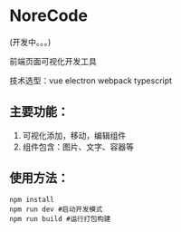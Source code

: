 # NoreCode

(开发中。。。)

前端页面可视化开发工具

技术选型：vue electron webpack typescript

## 主要功能：
1. 可视化添加，移动，编辑组件
2. 组件包含：图片、文字、容器等

## 使用方法：

```
npm install
npm run dev #启动开发模式
npm run build #运行打包构建
```


